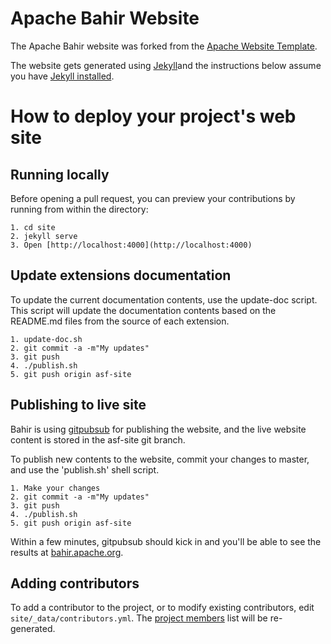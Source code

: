 <!--
{% comment %}
Licensed to the Apache Software Foundation (ASF) under one or more
contributor license agreements.  See the NOTICE file distributed with
this work for additional information regarding copyright ownership.
The ASF licenses this file to you under the Apache License, Version 2.0
(the "License"); you may not use this file except in compliance with
the License.  You may obtain a copy of the License at

http://www.apache.org/licenses/LICENSE-2.0

Unless required by applicable law or agreed to in writing, software
distributed under the License is distributed on an "AS IS" BASIS,
WITHOUT WARRANTIES OR CONDITIONS OF ANY KIND, either express or implied.
See the License for the specific language governing permissions and
limitations under the License.
{% endcomment %}
-->

# Apache Bahir Website

The Apache Bahir website was forked from the [Apache Website Template](https://github.com/apache/apache-website-template).

The website gets generated using [Jekyll](https://jekyllrb.com/)and the instructions below assume you have [Jekyll installed](https://jekyllrb.com/docs/installation/).

# How to deploy your project's web site

## Running locally

Before opening a pull request, you can preview your contributions by
running from within the directory:

```
1. cd site
2. jekyll serve
3. Open [http://localhost:4000](http://localhost:4000)
```


## Update extensions documentation

To update the current documentation contents, use the update-doc script. 
This script will update the documentation contents based on the README.md 
files from the source of each extension.

```
1. update-doc.sh
2. git commit -a -m"My updates"
3. git push
4. ./publish.sh
5. git push origin asf-site
```



## Publishing to live site

Bahir is using [gitpubsub](http://www.apache.org/dev/gitpubsub.html) for publishing the website,
and the live website content is stored in the asf-site git branch.

To publish new contents to the website, commit your changes to master, and use the 'publish.sh'
shell script.

```
1. Make your changes
2. git commit -a -m"My updates"
3. git push
4. ./publish.sh
5. git push origin asf-site
```

Within a few minutes, gitpubsub should kick in and you'll be able to
see the results at [bahir.apache.org](https://bahir.apache.org/).

## Adding contributors

To add a contributor to the project, or to modify existing contributors, edit `site/_data/contributors.yml`.
The [project members](http://localhost:4000/community-members) list will be re-generated.
